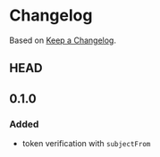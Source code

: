 # Changelog

Based on [Keep a Changelog](https://keepachangelog.com/en/1.0.0/).

## HEAD

## 0.1.0

### Added

- token verification with `subjectFrom`
